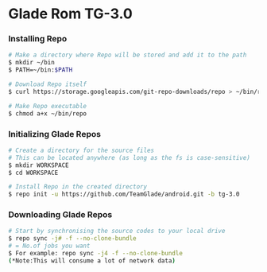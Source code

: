 # Glade Rom TG-3.0 #

### Installing Repo ###

```bash
# Make a directory where Repo will be stored and add it to the path
$ mkdir ~/bin
$ PATH=~/bin:$PATH

# Download Repo itself
$ curl https://storage.googleapis.com/git-repo-downloads/repo > ~/bin/repo

# Make Repo executable
$ chmod a+x ~/bin/repo
```

### Initializing Glade Repos ###

```bash
# Create a directory for the source files
# This can be located anywhere (as long as the fs is case-sensitive)
$ mkdir WORKSPACE
$ cd WORKSPACE

# Install Repo in the created directory
$ repo init -u https://github.com/TeamGlade/android.git -b tg-3.0
```

### Downloading Glade Repos ###
```bash
# Start by synchronising the source codes to your local drive
$ repo sync -j# -f --no-clone-bundle
# = No.of jobs you want
$ For example: repo sync -j4 -f --no-clone-bundle
(*Note:This will consume a lot of network data)

